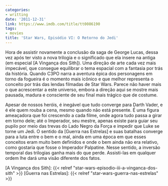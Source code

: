 ```yaml
---
categories:
- writting
date: '2011-12-31'
link: https://www.imdb.com/title/tt0086190
tags:
- movies
title: 'Star Wars, Episódio VI: O Retorno do Jedi'
---
```


Hora de assistir novamente a conclusão da saga de George Lucas, dessa vez após ter visto a nova trilogia e o significado que ela insere na antiga (em especial [A Vingança dos Sith]). Uma direção de arte cada vez mais impecável, que consegue equilibrar o tema espacial com a fantasia por trás da história. Quando C3PO narra a aventura épica dos personagens em torno da fogueira é o momento mais icônico e que melhor representa o conceito por trás das lendas filmadas de Star Wars. Parece não haver mais o que acrescentar a este universo, embora a direção aqui se mostre mais pausada, madura e consciente de seu final mais trágico que de costume.

Apesar de nossos heróis, é inegável que tudo converge para Darth Vader, e é ele quem rouba a cena, mesmo quando não está presente. É uma figura ameaçadora que foi crescendo a cada filme, onde agora tudo passa a girar em torno dele; até o Imperador, seu mestre, apenas existe para guiar seu pupilo por meio das trevas do Lado Negro da Força e impedir que Luke se torne um Jedi. O sentido da [Guerra nas Estrelas] e suas batalhas converge para a luta entre o bem e o mal, ainda em uma época em que esses conceitos eram muito bem definidos e onde o bem ainda não era relativo, como gostaria que fosse o Imperador Palpatine. Nesse sentido, a inversão temporal das trilogias ganha mais do que perde. Assisti-las em qualquer ordem lhe dará uma visão diferente dos fatos.

[A Vingança dos Sith]: {{< relref "star-wars-episodio-iii-a-vinganca-dos-sith" >}}
[Guerra nas Estrelas]: {{< relref "star-wars-guerra-nas-estrelas" >}}

